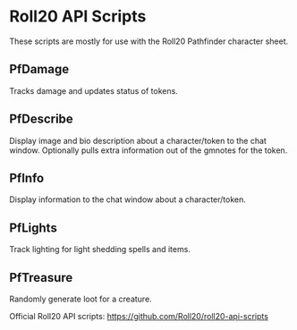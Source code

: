 Roll20 API Scripts
==================

These scripts are mostly for use with the Roll20 Pathfinder character sheet.

PfDamage
--------

Tracks damage and updates status of tokens.

PfDescribe
----------

Display image and bio description about a character/token to the chat window.
Optionally pulls extra information out of the gmnotes for the token.
  
PfInfo
------

Display information to the chat window about a character/token.

PfLights
--------

Track lighting for light shedding spells and items.

PfTreasure
----------

Randomly generate loot for a creature.
  

Official Roll20 API scripts: https://github.com/Roll20/roll20-api-scripts

